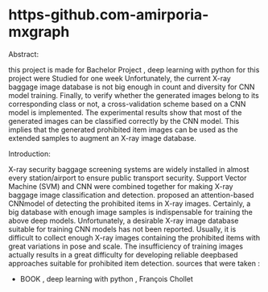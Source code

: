 # https-github.com-amirporia-mxgraph
Abstract:

  this project is made for Bachelor Project , deep learning with python 
  for this project were Studied for one week 
  Unfortunately, the current X-ray baggage image database is not big enough in count and diversity for CNN model training.
  Finally, to verify whether the generated images belong to its corresponding class or not, a cross-validation scheme based on a CNN model is implemented. The experimental results   show that most of the generated images can be classified correctly by the CNN model. This implies that the generated prohibited item images can be used as the extended samples     to augment an X-ray image database.
  
  
  
Introduction:


  X-ray security baggage screening systems are widely installed in almost every station/airport to ensure public transport security. Support Vector Machine (SVM) and CNN were       combined together for making X-ray baggage image classification and detection.  proposed an attention-based CNNmodel of detecting the prohibited items in X-ray images.
  Certainly, a big database with enough image samples is indispensable for training the above deep models. Unfortunately, a desirable X-ray image database suitable for training     CNN models has not been reported.
  Usually, it is difficult to collect enough X-ray images containing the prohibited items with great variations in pose and scale. The insufficiency of training images actually     results in a great difficulty for developing reliable deepbased approaches suitable for prohibited item detection.
sources that were taken :
  - BOOK , deep learning with python , François Chollet
